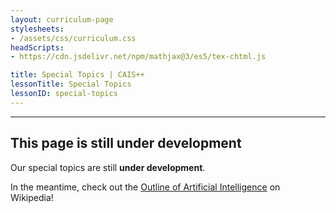 ```yaml
---
layout: curriculum-page
stylesheets:
- /assets/css/curriculum.css
headScripts:
- https://cdn.jsdelivr.net/npm/mathjax@3/es5/tex-chtml.js

title: Special Topics | CAIS++
lessonTitle: Special Topics
lessonID: special-topics
---
```

***
## This page is still under development
Our special topics are still **under development**.

In the meantime, check out the <a href="https://en.wikipedia.org/wiki/Outline_of_artificial_intelligence" target="_blank">Outline of Artificial Intelligence</a> on Wikipedia!